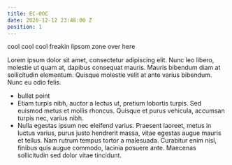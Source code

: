 ```yaml
---
title: EC-OOC
date: 2020-12-12 23:46:00 Z
position: 1
---
```


cool cool cool freakin lipsom zone over here

Lorem ipsum dolor sit amet, consectetur adipiscing elit. Nunc leo libero, molestie ut quam at, dapibus consequat mauris. Mauris bibendum diam at sollicitudin elementum. Quisque molestie velit at ante varius bibendum. Nunc eu odio felis.

* bullet point
* Etiam turpis nibh, auctor a lectus ut, pretium lobortis turpis. Sed euismod metus et mollis rhoncus. Quisque et purus vehicula, accumsan turpis nec, varius nibh.
* Nulla egestas ipsum nec eleifend varius. Praesent laoreet, metus in luctus varius, purus justo hendrerit massa, vitae egestas augue mauris et tellus. Nam rutrum tempus tortor a malesuada. Curabitur enim nisl, finibus quis augue commodo, lacinia posuere ante. Maecenas sollicitudin sed dolor vitae tincidunt.